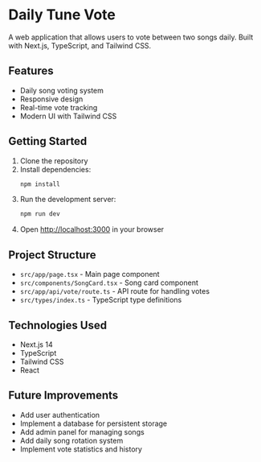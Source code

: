 # Daily Tune Vote

A web application that allows users to vote between two songs daily. Built with Next.js, TypeScript, and Tailwind CSS.

## Features

- Daily song voting system
- Responsive design
- Real-time vote tracking
- Modern UI with Tailwind CSS

## Getting Started

1. Clone the repository
2. Install dependencies:
   ```bash
   npm install
   ```
3. Run the development server:
   ```bash
   npm run dev
   ```
4. Open [http://localhost:3000](http://localhost:3000) in your browser

## Project Structure

- `src/app/page.tsx` - Main page component
- `src/components/SongCard.tsx` - Song card component
- `src/app/api/vote/route.ts` - API route for handling votes
- `src/types/index.ts` - TypeScript type definitions

## Technologies Used

- Next.js 14
- TypeScript
- Tailwind CSS
- React

## Future Improvements

- Add user authentication
- Implement a database for persistent storage
- Add admin panel for managing songs
- Add daily song rotation system
- Implement vote statistics and history
